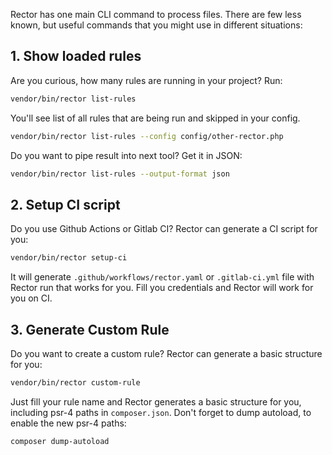 Rector has one main CLI command to process files. There are few less known, but useful commands that you might use in different situations:


## 1. Show loaded rules

Are you curious, how many rules are running in your project? Run:

```bash
vendor/bin/rector list-rules
```

You'll see list of all rules that are being run and skipped in your config.

```bash
vendor/bin/rector list-rules --config config/other-rector.php
```

Do you want to pipe result into next tool? Get it in JSON:

```bash
vendor/bin/rector list-rules --output-format json
```

## 2. Setup CI script

Do you use Github Actions or Gitlab CI? Rector can generate a CI script for you:

```bash
vendor/bin/rector setup-ci
```

It will generate `.github/workflows/rector.yaml` or `.gitlab-ci.yml` file with Rector run that works for you. Fill you credentials and Rector will work for you on CI.


## 3. Generate Custom Rule

Do you want to create a custom rule? Rector can generate a basic structure for you:

```bash
vendor/bin/rector custom-rule
```

Just fill your rule name and Rector generates a basic structure for you, including psr-4 paths in `composer.json`. Don't forget to dump autoload, to enable the new psr-4 paths:

```bash
composer dump-autoload
```
